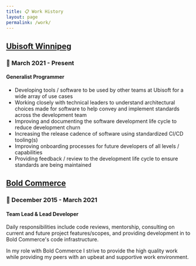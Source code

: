 ```yaml
---
title: 📋 Work History 
layout: page
permalink: /work/
---
```

## [Ubisoft Winnipeg](https://winnipeg.ubisoft.com/)
### 📅 March 2021 - Present
#### Generalist Programmer
- Developing tools / software to be used by other teams at Ubisoft for a wide array of use cases
- Working closely with technical leaders to understand architectural choices made for software to help convey and implement standards across the development team
- Improving and documenting the software development life cycle to reduce development churn
- Increasing the release cadence of software using standardized CI/CD tooling(s)
- Improving onboarding processes for future developers of all levels / capabilities
- Providing feedback / review to the development life cycle to ensure standards are being maintained

## [Bold Commerce](https://boldcommerce.com)
### 📅 December 2015 - March 2021 
#### Team Lead & Lead Developer
Daily responsibilities include code reviews, mentorship, consulting on current and future project features/scopes, and providing development in to Bold Commerce's code infrastructure.

In my role with Bold Commerce I strive to provide the high quality work while providing my peers with an upbeat and supportive work environment.